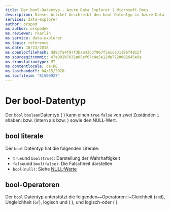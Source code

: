 ```yaml
---
title: Der bool-Datentyp - Azure Data Explorer | Microsoft Docs
description: Dieser Artikel beschreibt den bool-Datentyp in Azure Data Explorer.
services: data-explorer
author: orspod
ms.author: orspodek
ms.reviewer: rkarlin
ms.service: data-explorer
ms.topic: reference
ms.date: 10/23/2018
ms.openlocfilehash: dd9cfa4f97f3baa4353f967f5e1ca31186f4815f
ms.sourcegitcommit: 47a002b7032a05ef67c4e5e12de7720062645e9e
ms.translationtype: MT
ms.contentlocale: de-DE
ms.lasthandoff: 04/15/2020
ms.locfileid: "81509927"
---
```

# <a name="the-bool-data-type"></a>Der bool-Datentyp

Der `bool` `boolean`Datentyp ( ) kann einen `true` `false` von zwei Zuständen `1` `0`haben: bzw. (intern als bzw. ) sowie den NULL-Wert.

## <a name="bool-literals"></a>bool literale

Der `bool` Datentyp hat die folgenden Literale:
* `true`und `bool(true)`: Darstellung der Wahrhaftigkeit
* `false`und `bool(false)`: Die Falschheit darstellen
* `bool(null)`: Siehe [NULL-Werte](null-values.md)

## <a name="bool-operators"></a>bool-Operatoren

Der `bool` Datentyp unterstützt die folgenden`==`Operatoren:`!=`Gleichheit (`and`), Ungleichheit (`or`), logisch und ( ), und logisch-oder ( ).